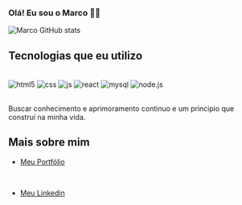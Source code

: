 
### Olá! Eu sou o Marco 👋🏻

![Marco GitHub stats](https://github-readme-stats.vercel.app/api?username=marcomedeiiros&show_icons=true&theme=transparent)

## Tecnologias que eu utilizo

<div style="display: inline_block"><br/>
    <img align="center" alt="html5" src="https://img.shields.io/badge/HTML5-E34F26?style=for-the-badge&logo=html5&logoColor=white"/>
    <img align="center" alt="css" src="https://img.shields.io/badge/CSS3-1572B6?style=for-the-badge&logo=css3&logoColor=white"/>
    <img align="center" alt="js" src="https://img.shields.io/badge/JavaScript-F7DF1E?style=for-the-badge&logo=javascript&logoColor=black"/>
    <img align="center" alt="react" src="https://img.shields.io/badge/React-20232A?style=for-the-badge&logo=react&logoColor=61DAFB"/>
    <img align="center" alt="mysql" src="https://img.shields.io/badge/MySQL-00000F?style=for-the-badge&logo=mysql&logoColor=white"/>
    <img align="center" alt="node.js" src="https://img.shields.io/badge/Node.js-43853D?style=for-the-badge&logo=node.js&logoColor=white"/>
</div><br/>

Buscar conhecimento e aprimoramento continuo e um principio que construí na minha vida.


## Mais sobre mim
- [Meu Portfólio](https://marcomedeiiros.github.io/portifolio/#)
<br/>

- [Meu Linkedin](https://www.linkedin.com/in/marco-medeiros-3bba38324/)
<br/>
